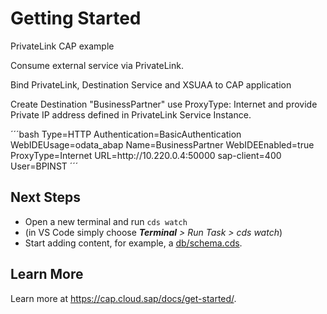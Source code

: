 # Getting Started

PrivateLink CAP example

Consume external service via PrivateLink.

Bind PrivateLink, Destination Service and XSUAA to CAP application

Create Destination "BusinessPartner" use ProxyType: Internet and provide Private IP address defined in PrivateLink Service Instance.

´´´bash
Type=HTTP
Authentication=BasicAuthentication
WebIDEUsage=odata_abap
Name=BusinessPartner
WebIDEEnabled=true
ProxyType=Internet
URL=http\://10.220.0.4\:50000
sap-client=400
User=BPINST
´´´


## Next Steps

- Open a new terminal and run `cds watch` 
- (in VS Code simply choose _**Terminal** > Run Task > cds watch_)
- Start adding content, for example, a [db/schema.cds](db/schema.cds).


## Learn More

Learn more at https://cap.cloud.sap/docs/get-started/.
